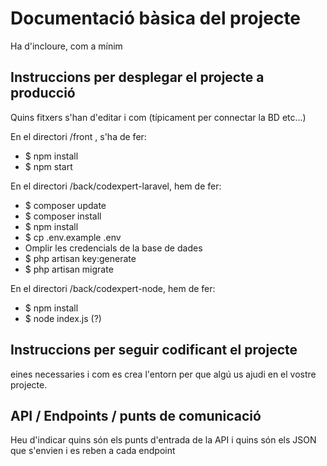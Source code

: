 # Documentació bàsica del projecte
Ha d'incloure, com a mínim
## Instruccions per desplegar el projecte a producció
Quins fitxers s'han d'editar i com (típicament per connectar la BD etc...)

En el directori /front , s'ha de fer:
- $ npm install
- $ npm start

En el directori /back/codexpert-laravel, hem de fer:
- $ composer update
- $ composer install
- $ npm install
- $ cp .env.example .env
- Omplir les credencials de la base de dades
- $ php artisan key:generate
- $ php artisan migrate

En el directori /back/codexpert-node, hem de fer:
- $ npm install
- $ node index.js (?)

## Instruccions per seguir codificant el projecte
eines necessaries i com es crea l'entorn per que algú us ajudi en el vostre projecte.

## API / Endpoints / punts de comunicació
Heu d'indicar quins són els punts d'entrada de la API i quins són els JSON que s'envien i es reben a cada endpoint
